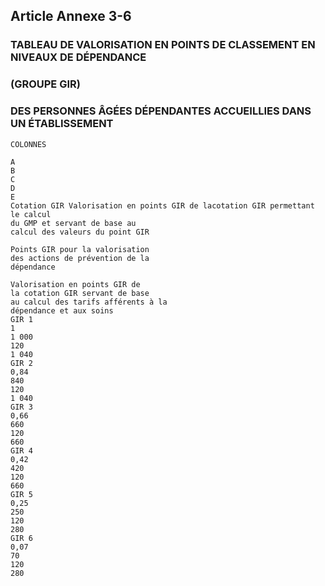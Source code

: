 ## Article Annexe 3-6

### TABLEAU DE VALORISATION EN POINTS DE CLASSEMENT EN NIVEAUX DE DÉPENDANCE

### (GROUPE GIR)

### DES PERSONNES ÂGÉES DÉPENDANTES ACCUEILLIES DANS UN ÉTABLISSEMENT

```
COLONNES
```
```
A
B
C
D
E
Cotation GIR Valorisation en points GIR de lacotation GIR permettant le calcul
du GMP et servant de base au
calcul des valeurs du point GIR
```
```
Points GIR pour la valorisation
des actions de prévention de la
dépendance
```
```
Valorisation en points GIR de
la cotation GIR servant de base
au calcul des tarifs afférents à la
dépendance et aux soins
GIR 1
1
1 000
120
1 040
GIR 2
0,84
840
120
1 040
GIR 3
0,66
660
120
660
GIR 4
0,42
420
120
660
GIR 5
0,25
250
120
280
GIR 6
0,07
70
120
280
```

